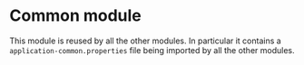 # Common module
This module is reused by all the other modules. In particular it contains a 
`application-common.properties` file being imported by all the other modules.